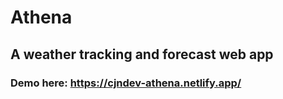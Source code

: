 # Athena
## A weather tracking and forecast web app
### Demo here: https://cjndev-athena.netlify.app/